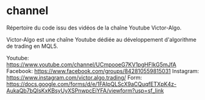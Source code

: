 # channel

Répertoire du code issu des vidéos de la chaîne Youtube Victor-Algo.

Victor-Algo est une chaîne Youtube dédiée au développement d'algorithme de trading en MQL5.

Youtube: https://www.youtube.com/channel/UCmpooeG7KV1pgHFIkG5mJfA
Facebook: https://www.facebook.com/groups/842810559815031
Instagram: https://www.instagram.com/victor.algo.trading/
Form: https://docs.google.com/forms/d/e/1FAIpQLScX9aCQuqfETXpK4z-AukaQb7bQIsKxKBsyUyXSPnwpcEiYFA/viewform?usp=sf_link